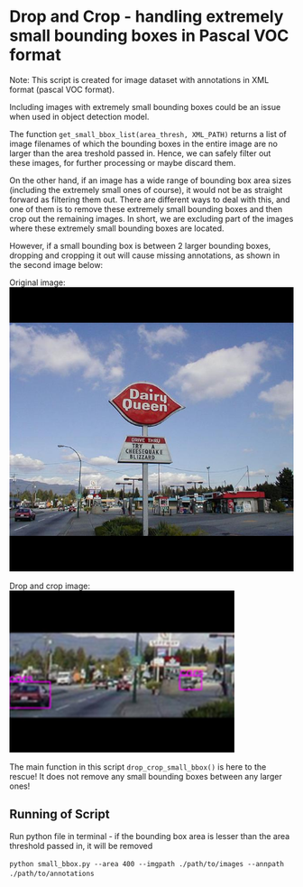 # Drop and Crop - handling extremely small bounding boxes in Pascal VOC format
Note: This script is created for image dataset with annotations in XML format (pascal VOC format).

Including images with extremely small bounding boxes could be an issue when used in object detection model.

The function `get_small_bbox_list(area_thresh, XML_PATH)` returns a list of image filenames of which the bounding boxes in the entire image are no larger than the area treshold passed in. Hence, we can safely filter out these images, for further processing or maybe discard them.

On the other hand, if an image has a wide range of bounding box area sizes (including the extremely small ones of course), it would not be as straight forward as filtering them out. There are different ways to deal with this, and one of them is to remove these extremely small bounding boxes and then crop out the remaining images. In short, we are excluding part of the images where these extremely small bounding boxes are located.

However, if a small bounding box is between 2 larger bounding boxes, dropping and cropping it out will cause missing annotations, as shown in the second image below:

Original image:
![](png/original.png)

Drop and crop image:
![](png/output.png)

The main function in this script `drop_crop_small_bbox()` is here to the rescue! It does not remove any small bounding boxes between any larger ones!

## Running of Script
Run python file in terminal - if the bounding box area is lesser than the area threshold passed in, it will be removed

`python small_bbox.py --area 400 --imgpath ./path/to/images --annpath ./path/to/annotations`